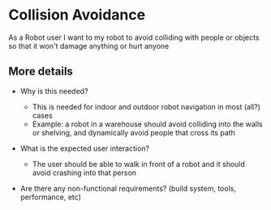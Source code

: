 # Collision Avoidance
As a Robot user I want to my robot to avoid colliding with people or objects so that it won't damage anything or hurt anyone

## More details
- Why is this needed?
   - This is needed for indoor and outdoor robot navigation in most (all?) cases
   - Example: a robot in a warehouse should avoid colliding into the walls or shelving, and dynamically avoid people that cross its path

- What is the expected user interaction?
   - The user should be able to walk in front of a robot and it should avoid crashing into that person

- Are there any non-functional requirements? (build system, tools, performance, etc)
